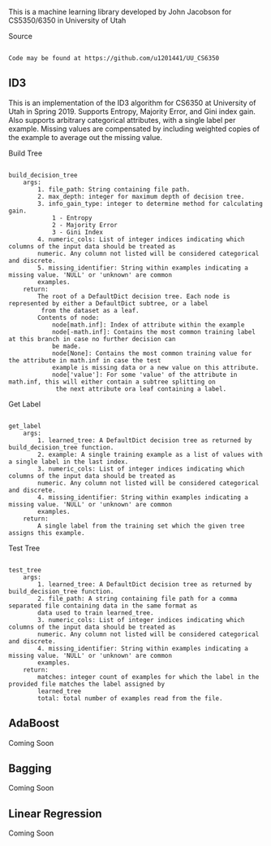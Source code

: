 This is a machine learning library developed by John Jacobson for CS5350/6350 in University of Utah

Source
~~~~~~

Code may be found at https://github.com/u1201441/UU_CS6350

~~~~~~

ID3
-------

This is an implementation of the ID3 algorithm for CS6350 at University of Utah in Spring 2019. Supports Entropy,
     Majority Error, and Gini index gain. Also supports arbitrary categorical attributes, with a single label per 
     example. Missing values are compensated by including weighted copies of the example to average out the missing 
     value.

Build Tree
~~~~~~~~~~

build_decision_tree
    args:
        1. file_path: String containing file path.
        2. max_depth: integer for maximum depth of decision tree.
        3. info_gain_type: integer to determine method for calculating gain.
            1 - Entropy
            2 - Majority Error
            3 - Gini Index
        4. numeric_cols: List of integer indices indicating which columns of the input data should be treated as 
        numeric. Any column not listed will be considered categorical and discrete.
        5. missing_identifier: String within examples indicating a missing value. 'NULL' or 'unknown' are common 
        examples.
    return:
        The root of a DefaultDict decision tree. Each node is represented by either a DefaultDict subtree, or a label
         from the dataset as a leaf.
        Contents of node:
            node[math.inf]: Index of attribute within the example
            node[-math.inf]: Contains the most common training label at this branch in case no further decision can 
            be made.
            node[None]: Contains the most common training value for the attribute in math.inf in case the test 
            example is missing data or a new value on this attribute.
            node['value']: For some 'value' of the attribute in math.inf, this will either contain a subtree splitting on
             the next attribute ora leaf containing a label.

~~~~~~~~~~

Get Label
~~~~~~~~~

get_label
    args:
        1. learned_tree: A DefaultDict decision tree as returned by build_decision_tree function.
        2. example: A single training example as a list of values with a single label in the last index.
        3. numeric_cols: List of integer indices indicating which columns of the input data should be treated as 
        numeric. Any column not listed will be considered categorical and discrete.
        4. missing_identifier: String within examples indicating a missing value. 'NULL' or 'unknown' are common 
        examples.
    return:
        A single label from the training set which the given tree assigns this example.

~~~~~~~~~

Test Tree
~~~~~~~~~~

test_tree
    args:
        1. learned_tree: A DefaultDict decision tree as returned by build_decision_tree function.
        2. file_path: A string containing file path for a comma separated file containing data in the same format as 
        data used to train learned_tree.
        3. numeric_cols: List of integer indices indicating which columns of the input data should be treated as 
        numeric. Any column not listed will be considered categorical and discrete.
        4. missing_identifier: String within examples indicating a missing value. 'NULL' or 'unknown' are common 
        examples.
    return:
        matches: integer count of examples for which the label in the provided file matches the label assigned by 
        learned_tree
        total: total number of examples read from the file.

~~~~~~~~~~

AdaBoost
----------------------

Coming Soon

Bagging
---------------------

Coming Soon

Linear Regression
--------------------------------

Coming Soon
